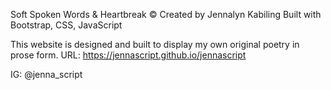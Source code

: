 Soft Spoken Words & Heartbreak ©
Created by Jennalyn Kabiling
Built with Bootstrap, CSS, JavaScript 

This website is designed and built to display my own original poetry in prose form.
URL: https://jennascript.github.io/jennascript

IG: @jenna_script